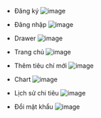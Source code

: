- Đăng ký
![image](https://github.com/user-attachments/assets/c86ca473-f98f-4a6b-a149-a6d4065fae37)

- Đăng nhập
![image](https://github.com/user-attachments/assets/0ecaa44f-04b9-4747-a60d-fe81f1e455e6)

- Drawer
![image](https://github.com/user-attachments/assets/25cba8f1-c146-4433-994b-03ce89d1da6e)

- Trang chủ
![image](https://github.com/user-attachments/assets/9861a2ef-c60f-4efa-98df-c1057933ac54)

- Thêm tiêu chí mới
![image](https://github.com/user-attachments/assets/56c0bbc1-621b-4cee-ae43-e05835bd60fb)

- Chart
![image](https://github.com/user-attachments/assets/ce92467b-a874-4e6b-be2b-e2883652d0b2)

- Lịch sử chi tiêu
![image](https://github.com/user-attachments/assets/48c398c3-e006-49dc-840b-76bffdaa6d6e)

- Đổi mật khẩu
![image](https://github.com/user-attachments/assets/3e7fc320-2c50-4557-8deb-cefb9276e44d)

